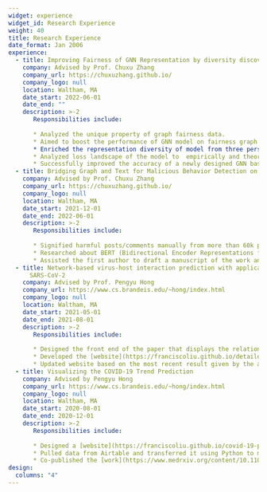 ```yaml
---
widget: experience
widget_id: Research Experience
weight: 40
title: Research Experience
date_format: Jan 2006
experience:
  - title: Improving Fairness of GNN Representation by diversity discovery
    company: Advised by Prof. Chuxu Zhang
    company_url: https://chuxuzhang.github.io/
    company_logo: null
    location: Waltham, MA
    date_start: 2022-06-01
    date_end: ""
    description: >-2
       Responsibilities include:
       
       * Analyzed the unique property of graph fairness data. 
       * Aimed to boost the performance of GNN model on fairness graph data while alleviating the oversmoothing problem.
       * Enriched the representation diversity of model from three perspectives: the node embedding of fairness graph data, learned representation across different             experts in [Mixed of Expert (MOE)](https://machinelearningmastery.com/mixture-of-experts/), and learned representation across different-depth layers.
       * Analyzed loss landscape of the model to  empirically and theoretically explain the effectiveness of diversity learning. 
       * Successfully improved the accuracy of a newly designed GNN based model under adversarial training and fairness data while restraining the oversmooth problem           from happening.
  - title: Bridging Graph and Text for Malicious Behavior Detection on Social Media
    company: Advised by Prof. Chuxu Zhang
    company_url: https://chuxuzhang.github.io/
    company_logo: null
    location: Waltham, MA
    date_start: 2021-12-01
    date_end: 2022-06-01
    description: >-2
       Responsibilities include:
       
       * Signified harmful posts/comments manually from more than 60k posts on Twitter to be served as training samples in the fine-tuning process of the model.
       * Researched about BERT (Bidirectional Encoder Representations from Transformers) and helped rebuild the baseline for the project; later fine-tuned the model           to reach its best performance.
       * Assisted the first author to draft a manuscript of the work and submitted to ICDM conference. 
  - title: Network-based virus-host interaction prediction with application to
      SARS-CoV-2
    company: Advised by Prof. Pengyu Hong
    company_url: https://www.cs.brandeis.edu/~hong/index.html
    company_logo: null
    location: Waltham, MA
    date_start: 2021-05-01
    date_end: 2021-08-01
    description: >-2
       Responsibilities include:
       
       * Designed the front end of the paper that displays the relationship between the protein groups of different types of coronavirus with different hosts.                   Further, by taking advantage of machine learning, the paper presented a prediction of other connections between those two protein groups.
       * Developed the [website](https://franciscoliu.github.io/detailed-virus-host.github.io/) through HTML, CSS, AJAX, Java, JQuery, etc. Imported the previous work           data of the paper from [github](https://github.com/hangyu98/IMSP). (Simple version of the [website](https://franciscoliu.github.io/francisco.github.io-virus-host/))
       * Updated website based on the most recent result given by the algorithm. 
  - title: Visualizing the COVID-19 Trend Prediction
    company: Advised by Pengyu Hong
    company_url: https://www.cs.brandeis.edu/~hong/index.html
    company_logo: null
    location: Waltham, MA
    date_start: 2020-08-01
    date_end: 2020-12-01
    description: >-2
       Responsibilities include:
       
       * Designed a [website](https://franciscoliu.github.io/covid-19-prediction.github.io/) to hold data of a machine learning algorithm that predicted the                     COVID-19 trend based on the ground truth using Javascript, HTML, CSS, AJAX, Python. 
       * Pulled data from Airtable and transferred it using Python to make it compatible with the website. Later combined with front end to be user friendly.
       * Co-published the [work](https://www.medrxiv.org/content/10.1101/2021.01.04.21249218v1.full) to medRxiv. 
design:
  columns: "4"
---
```

